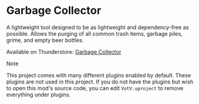 # Garbage Collector
A lightweight tool designed to be as lightweight and dependency-free as possible. Allows the purging of all common trash items, garbage piles, grime, and empty beer bottles.

Available on Thunderstore: [Garbage Collector](https://thunderstore.io/c/voices-of-the-void/p/Questwalker/Garbage_Collector/)

> [!NOTE]
> This project comes with many different plugins enabled by default. These plugins are not used in this project. If you do not have the plugins but wish to open this mod's source code, you can edit `VotV.uproject` to remove everything under plugins.